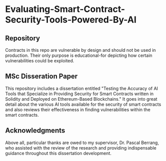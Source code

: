 # Evaluating-Smart-Contract-Security-Tools-Powered-By-AI

## Repository 
Contracts in this repo are vulnerable by design and should not be used in production. Their only purpose is educational-for depicting how certain vulnerabilities could be exploited.


## MSc Disseration Paper
This repository includes a dissertation entitled "Testing the Accuracy of AI Tools that Specialize in Providing Security for Smart Contracts written in Solidity and Deployed on Ethereum-Based Blockchains." It goes into great detail about the various AI tools available for the security of smart contracts and also reviews their effectiveness in finding vulnerabilities within the smart contracts.


## Acknowledgments
Above all, particular thanks are owed to my supervisor, Dr. Pascal Berrang, who assisted with the review of the research and providing indispensable guidance throughout this dissertation development.
